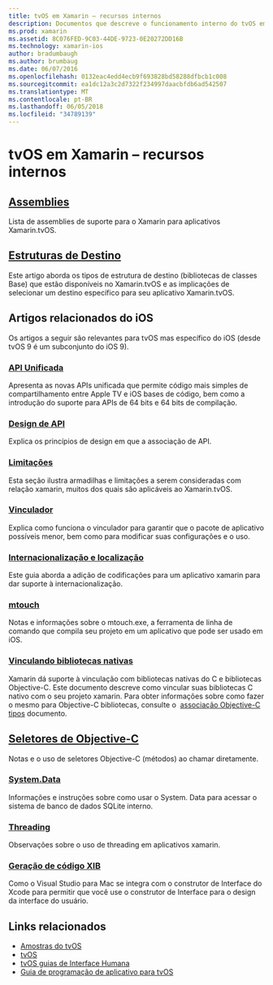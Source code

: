 ```yaml
---
title: tvOS em Xamarin – recursos internos
description: Documentos que descreve o funcionamento interno do tvOS em Xamarin, que é baseado no xamarin. Link de conteúdo aborda assemblies, estrutura de destino e relacionadas conceitos do iOS.
ms.prod: xamarin
ms.assetid: 8C076FED-9C03-44DE-9723-0E20272DD16B
ms.technology: xamarin-ios
author: bradumbaugh
ms.author: brumbaug
ms.date: 06/07/2016
ms.openlocfilehash: 0132eac4edd4ecb9f693828bd58288dfbcb1c008
ms.sourcegitcommit: ea1dc12a3c2d7322f234997daacbfdb6ad542507
ms.translationtype: MT
ms.contentlocale: pt-BR
ms.lasthandoff: 06/05/2018
ms.locfileid: "34789139"
---
```

# <a name="tvos-in-xamarin--internals"></a>tvOS em Xamarin – recursos internos 

##  <a name="assembliesiostvosinternalsassembliesmd"></a>[Assemblies](~/ios/tvos/internals/assemblies.md)

Lista de assemblies de suporte para o Xamarin para aplicativos Xamarin.tvOS.

##  <a name="target-frameworksiostvosinternalsframeworksmd"></a>[Estruturas de Destino](~/ios/tvos/internals/frameworks.md)

Este artigo aborda os tipos de estrutura de destino (bibliotecas de classes Base) que estão disponíveis no Xamarin.tvOS e as implicações de selecionar um destino específico para seu aplicativo Xamarin.tvOS.

## <a name="related-ios-articles"></a>Artigos relacionados do iOS

Os artigos a seguir são relevantes para tvOS mas específico do iOS (desde tvOS 9 é um subconjunto do iOS 9).

###  <a name="unified-apicross-platformmaciosunifiedindexmd"></a>[API Unificada](~/cross-platform/macios/unified/index.md)

Apresenta as novas APIs unificada que permite código mais simples de compartilhamento entre Apple TV e iOS bases de código, bem como a introdução do suporte para APIs de 64 bits e 64 bits de compilação.  

###  <a name="api-designiosinternalsapi-designindexmd"></a>[Design de API](~/ios/internals/api-design/index.md)

Explica os princípios de design em que a associação de API.

###  <a name="limitationsiosinternalslimitationsmd"></a>[Limitações](~/ios/internals/limitations.md)

Esta seção ilustra armadilhas e limitações a serem consideradas com relação xamarin, muitos dos quais são aplicáveis ao Xamarin.tvOS.

###  <a name="linkeriosdeploy-testlinkermd"></a>[Vinculador](~/ios/deploy-test/linker.md)

Explica como funciona o vinculador para garantir que o pacote de aplicativo possíveis menor, bem como para modificar suas configurações e o uso.

###  <a name="localization-and-internationalizationiosapp-fundamentalslocalizationindexmd"></a>[Internacionalização e localização](~/ios/app-fundamentals/localization/index.md)

Este guia aborda a adição de codificações para um aplicativo xamarin para dar suporte à internacionalização.

###  <a name="mtouchiosdeploy-testmtouchmd"></a>[mtouch](~/ios/deploy-test/mtouch.md)

Notas e informações sobre o mtouch.exe, a ferramenta de linha de comando que compila seu projeto em um aplicativo que pode ser usado em iOS.

###  <a name="linking-native-librariesiosplatformnative-interopmd"></a>[Vinculando bibliotecas nativas](~/ios/platform/native-interop.md)

Xamarin dá suporte à vinculação com bibliotecas nativas do C e bibliotecas Objective-C. Este documento descreve como vincular suas bibliotecas C nativo com o seu projeto xamarin. Para obter informações sobre como fazer o mesmo para Objective-C bibliotecas, consulte o&nbsp; [associação Objective-C tipos](~/ios/platform/binding-objective-c/index.md)&nbsp;documento.

##  <a name="objective-c-selectorsiosinternalsobjective-c-selectorsmd"></a>[Seletores de Objective-C](~/ios/internals/objective-c-selectors.md)

Notas e o uso de seletores Objective-C (métodos) ao chamar diretamente.

###  <a name="systemdataiosdata-cloudsystemdatamd"></a>[System.Data](~/ios/data-cloud/system.data.md)

Informações e instruções sobre como usar o System. Data para acessar o sistema de banco de dados SQLite interno.

###  <a name="threadingiosapp-fundamentalsthreadingmd"></a>[Threading](~/ios/app-fundamentals/threading.md)

Observações sobre o uso de threading em aplicativos xamarin.

###  <a name="xib-code-generationiosinternalsxib-code-generationmd"></a>[Geração de código XIB](~/ios/internals/xib-code-generation.md)

Como o Visual Studio para Mac se integra com o construtor de Interface do Xcode para permitir que você use o construtor de Interface para o design da interface do usuário.

## <a name="related-links"></a>Links relacionados

- [Amostras do tvOS](https://developer.xamarin.com/samples/tvos/all/)
- [tvOS](https://developer.apple.com/tvos/)
- [tvOS guias de Interface Humana](https://developer.apple.com/tvos/human-interface-guidelines/)
- [Guia de programação de aplicativo para tvOS](https://developer.apple.com/library/prerelease/tvos/documentation/General/Conceptual/AppleTV_PG/)

